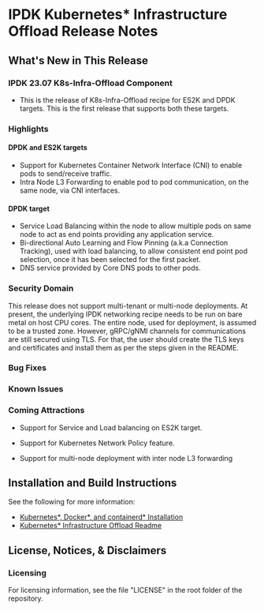 # IPDK Kubernetes* Infrastructure Offload Release Notes

## What's New in This Release

### IPDK 23.07 K8s-Infra-Offload Component

- This is the release of K8s-Infra-Offload recipe for ES2K and DPDK targets.
This is the first release that supports both these targets.

### Highlights

#### DPDK and ES2K targets
- Support for Kubernetes Container Network Interface (CNI) to enable pods to
  send/receive traffic.
- Intra Node L3 Forwarding to enable pod to pod communication, on the same node,
  via CNI interfaces.

#### DPDK target
- Service Load Balancing within the node to allow multiple pods on same node to
  act as end points providing any application service.
- Bi-directional Auto Learning and Flow Pinning (a.k.a Connection Tracking),
  used with load balancing, to allow consistent end point pod selection, once it
  has been selected for the first packet.
- DNS service provided by Core DNS pods to other pods.

### Security Domain

This release does not support multi-tenant or multi-node deployments. At
present, the underlying IPDK networking recipe needs to be run on bare metal
on host CPU cores. The entire node, used for deployment, is assumed to be a
trusted zone. However, gRPC/gNMI channels for communications are still
secured using TLS. For that, the user should create the TLS keys and
certificates and install them as per the steps given in the README.

### Bug Fixes


### Known Issues


### Coming Attractions

- Support for Service and Load balancing on ES2K target.

- Support for Kubernetes Network Policy feature.

- Support for multi-node deployment with inter node L3 forwarding

## Installation and Build Instructions

See the following for more information:
- [Kubernetes*, Docker*, and containerd* Installation](k8s-docker-containerd-install.md) 
- [Kubernetes* Infrastructure Offload Readme](IPDK_K8s_Recipe_Readme.md)

## License, Notices, & Disclaimers

### Licensing

For licensing information, see the file "LICENSE" in the root folder of the
repository.
